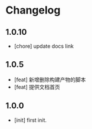 # Changelog

## 1.0.10

- [chore] update docs link

## 1.0.5

- [feat] 新增删除构建产物的脚本
- [feat] 提供文档首页

## 1.0.0

- [init] first init.

